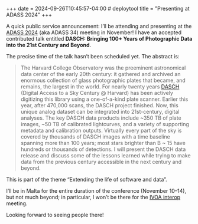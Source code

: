 +++
date = 2024-09-26T10:45:57-04:00 # deploytool
title = "Presenting at ADASS 2024"
+++

A quick public service announcement: I’ll be attending and presenting at the
[ADASS 2024][adass2024] (aka ADASS 34) meeting in November! I have an accepted
contributed talk entitled **DASCH: Bringing 100+ Years of Photographic Data into
the 21st Century and Beyond**.

[adass2024]: https://www.um.edu.mt/events/adass2024/

<!-- more -->

The precise time of the talk hasn’t been scheduled yet. The abstract is:

> The Harvard College Observatory was the preeminent astronomical data center of
> the early 20th century: it gathered and archived an enormous collection of glass
> photographic plates that became, and remains, the largest in the world. For
> nearly twenty years [DASCH] (Digital Access to a Sky Century @ Harvard) has been
> actively digitizing this library using a one-of-a-kind plate scanner. Earlier
> this year, after 470,000 scans, the DASCH project finished. Now, this unique
> analog dataset can be integrated into 21st-century, digital analyses. The key
> DASCH data products include ~350 TB of plate images, ~50 TB of calibrated
> lightcurves, and a variety of supporting metadata and calibration outputs.
> Virtually every part of the sky is covered by thousands of DASCH images with a
> time baseline spanning more than 100 years; most stars brighter than B ~ 15 have
> hundreds or thousands of detections. I will present the DASCH data release and
> discuss some of the lessons learned while trying to make data from the previous
> century accessible in the next century and beyond.

[DASCH]: https://dasch.cfa.harvard.edu/

This is part of the theme “Extending the life of software and data”.

I’ll be in Malta for the entire duration of the conference (November 10–14), but
not much beyond; in particular, I won’t be there for the [IVOA interop][ii] meeting.

[ii]: https://indico.ict.inaf.it/event/2996/

Looking forward to seeing people there!
